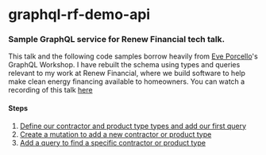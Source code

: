 # graphql-rf-demo-api
### Sample GraphQL service for Renew Financial tech talk.

This talk and the following code samples borrow heavily from [Eve Porcello](https://github.com/eveporcello)'s GraphQL Workshop. I have rebuilt the schema using types and queries relevant to my work at Renew Financial, where we build software to help make clean energy financing available to homeowners. You can watch a recording of this talk [here](http://amiekuttruff.com/talks#graph-ql)

#### Steps
1. [Define our contractor and product type types and add our first query](https://github.com/akuttruff/graphql-rf-demo-api/tree/create-initial-types-and-queries)
1. [Create a mutation to add a new contractor or product type](https://github.com/akuttruff/graphql-rf-demo-api/tree/add-mutations)
1. [Add a query to find a specific contractor or product type](https://github.com/akuttruff/graphql-rf-demo-api/tree/add-query-by-id)
